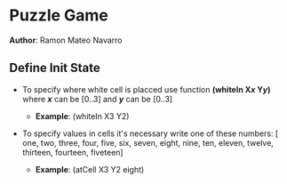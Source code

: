 # Puzzle Game

**Author**: Ramon Mateo Navarro

## Define Init State

* To specify where white cell is placced use function **(whiteIn X*x* Y*y*)** where ***x*** can be [0..3] and ***y*** can be [0..3]

    * **Example**: (whiteIn X3 Y2)

* To specify values in cells it's necessary write one of these numbers: [ one, two, three, four, five, six, seven, eight, nine, ten, eleven, twelve, thirteen, fourteen, fiveteen]

    * **Example**: (atCell X3 Y2 eight)
